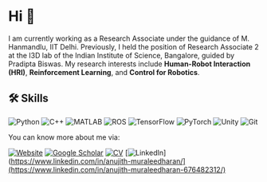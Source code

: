 # Hi 👋

I am currently working as a Research Associate under the guidance of M. Hanmandlu, IIT Delhi. Previously, I held the position of Research Associate 2 at the I3D lab of the Indian Institute of Science, Bangalore, guided by Pradipta Biswas. My research interests include **Human-Robot Interaction (HRI)**, **Reinforcement Learning**, and **Control for Robotics**.

## 🛠 **Skills**
![Python](https://img.shields.io/badge/Python-%2314354C.svg?&style=flat-square&logo=python&logoColor=white)
![C++](https://img.shields.io/badge/C++-%2300599C.svg?&style=flat-square&logo=cplusplus&logoColor=white)
![MATLAB](https://img.shields.io/badge/MATLAB-%23E34F26.svg?&style=flat-square&logo=mathworks&logoColor=white)
![ROS](https://img.shields.io/badge/ROS-%230A66C2.svg?&style=flat-square&logo=ros&logoColor=white)
![TensorFlow](https://img.shields.io/badge/TensorFlow-%23FF6F00.svg?&style=flat-square&logo=tensorflow&logoColor=white)
![PyTorch](https://img.shields.io/badge/PyTorch-%23EE4C2C.svg?&style=flat-square&logo=pytorch&logoColor=white)
![Unity](https://img.shields.io/badge/Unity-%23000000.svg?&style=flat-square&logo=unity&logoColor=white)
![Git](https://img.shields.io/badge/Git-%23F05032.svg?&style=flat-square&logo=git&logoColor=white)

You can know more about me via:

[![Website](https://img.shields.io/badge/My%20Website-%230A66C2.svg?&style=flat-square)](https://anujithm.github.io/) 
[![Google Scholar](https://img.shields.io/badge/Google%20Scholar-%234285F4.svg?&style=flat-square)](https://scholar.google.com/citations?user=4-55tyYAAAAJ&hl=en)
[![CV](https://img.shields.io/badge/My%20CV-%23FF9900.svg?&style=flat-square)](https://anujithm.github.io/files/CV_Muraleedharan_Anujith.pdf)
[![LinkedIn](https://img.shields.io/badge/LinkedIn-%230077B5.svg?&style=flat-square)](https://www.linkedin.com/in/anujith-muraleedharan/](https://www.linkedin.com/in/anujith-muraleedharan-676482312/)


<!---
AnujithM/AnujithM is a ✨ special ✨ repository because its `README.md` (this file) appears on your GitHub profile.
You can click the Preview link to take a look at your changes.
--->
